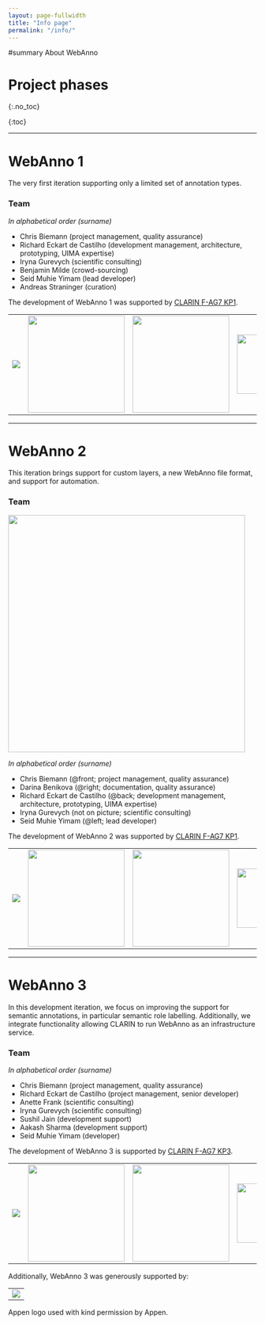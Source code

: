 ```yaml
---
layout: page-fullwidth
title: "Info page"
permalink: "/info/"
---
```


#summary About WebAnno

# Project phases
{:.no_toc}

{:toc}

----

# WebAnno 1

The very first iteration supporting only a limited set of annotation types.

### Team

_In alphabetical order (surname)_

   * Chris Biemann (project management, quality assurance) 
   * Richard Eckart de Castilho (development management, architecture, prototyping, UIMA expertise)
   * Iryna Gurevych (scientific consulting)
   * Benjamin Milde (crowd-sourcing)
   * Seid Muhie Yimam (lead developer)
   * Andreas Straninger (curation)

The development of WebAnno 1 was supported by [CLARIN F-AG7 KP1](http://de.clarin.eu/index.php/de/fachspezifische-arbeitsgruppen/f-ag-7-computerlinguistik).

<table width="100%">
<tr>
<td align="center"><img src="{{ site.url }}/images/logos/bmbf.jpg"/></td>
<td align="center"><img src="{{ site.url }}/images/logos/clarin-d.png" width="196"/></td>
<td align="center"><img src="{{ site.url }}/images/logos/ukp-lab.png" width="196"/></td>
<td align="center"><img src="{{ site.url }}/images/logos/lt.png" width="120"/></td>
</tr>
</table>

----

# WebAnno 2

This iteration brings support for custom layers, a new WebAnno file format, and support for automation.

### Team

<img width="480" src="{{ site.url }}/images/webanno2team.png"/>

_In alphabetical order (surname)_

   * Chris Biemann (@front; project management, quality assurance)
   * Darina Benikova (@right; documentation, quality assurance)
   * Richard Eckart de Castilho (@back; development management, architecture, prototyping, UIMA expertise)
   * Iryna Gurevych (not on picture; scientific consulting)
   * Seid Muhie Yimam (@left; lead developer)

The development of WebAnno 2 was supported by [CLARIN F-AG7 KP1](http://de.clarin.eu/index.php/de/fachspezifische-arbeitsgruppen/f-ag-7-computerlinguistik).

<table width="100%">
<tr>
<td align="center"><img src="{{ site.url }}/images/logos/bmbf.jpg"/></td>
<td align="center"><img src="{{ site.url }}/images/logos/clarin-d.png" width="196"/></td>
<td align="center"><img src="{{ site.url }}/images/logos/ukp-lab.png" width="196"/></td>
<td align="center"><img src="{{ site.url }}/images/logos/lt.png" width="120"/></td>
</tr>
</table>

----

# WebAnno 3

In this development iteration, we focus on improving the support for semantic annotations, in particular semantic role labelling. Additionally, we integrate functionality allowing CLARIN to run WebAnno as an infrastructure service.

### Team

_In alphabetical order (surname)_

   * Chris Biemann (project management, quality assurance)
   * Richard Eckart de Castilho (project management, senior developer)
   * Anette Frank (scientific consulting)
   * Iryna Gurevych (scientific consulting)
   * Sushil Jain (development support)
   * Aakash Sharma (development support)
   * Seid Muhie Yimam (developer)

The development of WebAnno 3 is supported by [CLARIN F-AG7 KP3](http://de.clarin.eu/index.php/de/fachspezifische-arbeitsgruppen/f-ag-7-computerlinguistik).

<table width="100%">
<tr>
<td align="center"><img src="{{ site.url }}/images/logos/bmbf.jpg"/></td>
<td align="center"><img src="{{ site.url }}/images/logos/clarin-d.png" width="196"/></td>
<td align="center"><img src="{{ site.url }}/images/logos/ukp-lab.png" width="196"/></td>
<td align="center"><img src="{{ site.url }}/images/logos/lt.png" width="120"/></td>
</tr>
</table>

Additionally, WebAnno 3 was generously supported by:

<table width="100%">
<tr>
<td align="center"><img src="{{ site.url }}/images/logos/appenlogo.png"/></td>
</tr>
</table>

<span class="footnotes">Appen logo used with kind permission by Appen.</span>
